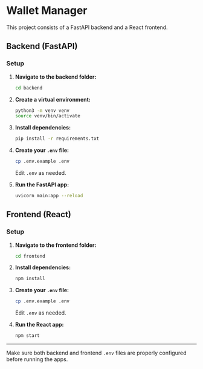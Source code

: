 # Wallet Manager

This project consists of a FastAPI backend and a React frontend.

## Backend (FastAPI)

### Setup

1. **Navigate to the backend folder:**
    ```bash
    cd backend
    ```

2. **Create a virtual environment:**
    ```bash
    python3 -m venv venv
    source venv/bin/activate
    ```

3. **Install dependencies:**
    ```bash
    pip install -r requirements.txt
    ```

4. **Create your `.env` file:**
    ```bash
    cp .env.example .env
    ```
    Edit `.env` as needed.

5. **Run the FastAPI app:**
    ```bash
    uvicorn main:app --reload
    ```

## Frontend (React)

### Setup

1. **Navigate to the frontend folder:**
    ```bash
    cd frontend
    ```

2. **Install dependencies:**
    ```bash
    npm install
    ```

3. **Create your `.env` file:**
    ```bash
    cp .env.example .env
    ```
    Edit `.env` as needed.

4. **Run the React app:**
    ```bash
    npm start
    ```

---

Make sure both backend and frontend `.env` files are properly configured before running the apps.
